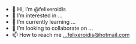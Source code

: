 - 👋 Hi, I’m @felixeroidis
- 👀 I’m interested in ...
- 🌱 I’m currently learning ...
- 💞️ I’m looking to collaborate on ...
- 📫 How to reach me ...felixeroidis@hotmail.com

<!---
felixeroidis/felixeroidis is a ✨ special ✨ repository because its `README.md` (this file) appears on your GitHub profile.
You can click the Preview link to take a look at your changes.
--->
